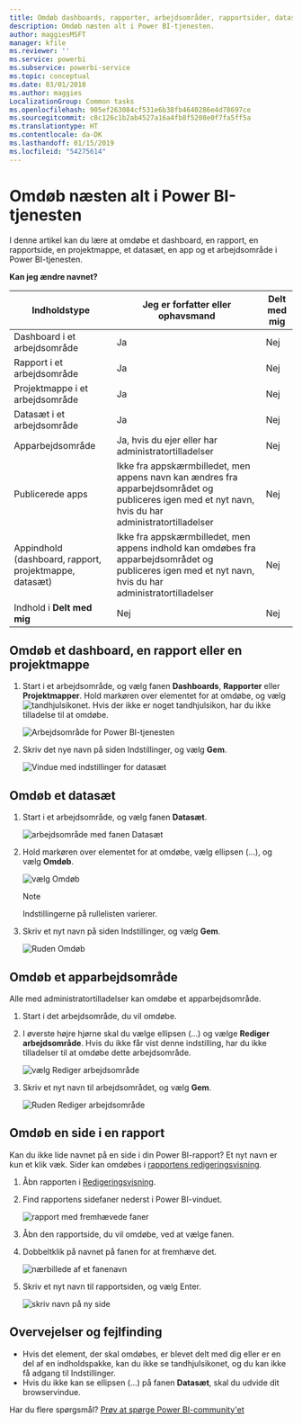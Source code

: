 ```yaml
---
title: Omdøb dashboards, rapporter, arbejdsområder, rapportsider, datasæt
description: Omdøb næsten alt i Power BI-tjenesten.
author: maggiesMSFT
manager: kfile
ms.reviewer: ''
ms.service: powerbi
ms.subservice: powerbi-service
ms.topic: conceptual
ms.date: 03/01/2018
ms.author: maggies
LocalizationGroup: Common tasks
ms.openlocfilehash: 905ef263084cf531e6b38fb4640286e4d78697ce
ms.sourcegitcommit: c8c126c1b2ab4527a16a4fb8f5208e0f7fa5ff5a
ms.translationtype: HT
ms.contentlocale: da-DK
ms.lasthandoff: 01/15/2019
ms.locfileid: "54275614"
---
```

# <a name="rename-almost-anything-in-power-bi-service"></a>Omdøb næsten alt i Power BI-tjenesten
I denne artikel kan du lære at omdøbe et dashboard, en rapport, en rapportside, en projektmappe, et datasæt, en app og et arbejdsområde i Power BI-tjenesten.

**Kan jeg ændre navnet?**

| Indholdstype | Jeg er forfatter eller ophavsmand | Delt med mig |
| --- | --- | --- |
| Dashboard i et arbejdsområde |Ja |Nej |
| Rapport i et arbejdsområde |Ja |Nej |
| Projektmappe i et arbejdsområde |Ja |Nej |
| Datasæt i et arbejdsområde |Ja |Nej |
| Apparbejdsområde |Ja, hvis du ejer eller har administratortilladelser |Nej |
| Publicerede apps |Ikke fra appskærmbilledet, men appens navn kan ændres fra apparbejdsområdet og publiceres igen med et nyt navn, hvis du har administratortilladelser |Nej |
| Appindhold (dashboard, rapport, projektmappe, datasæt) |Ikke fra appskærmbilledet, men appens indhold kan omdøbes fra apparbejdsområdet og publiceres igen med et nyt navn, hvis du har administratortilladelser |Nej |
| Indhold i **Delt med mig** |Nej |Nej |

## <a name="rename-a-dashboard-report-or-workbook"></a>Omdøb et dashboard, en rapport eller en projektmappe
1. Start i et arbejdsområde, og vælg fanen **Dashboards**, **Rapporter** eller **Projektmapper**. Hold markøren over elementet for at omdøbe, og vælg ![tandhjulsikonet](media/service-rename/powerbi-cog-icon.png). Hvis der ikke er noget tandhjulsikon, har du ikke tilladelse til at omdøbe.
   
   ![Arbejdsområde for Power BI-tjenesten](media/service-rename/power-bi-workspace-dashboards.png)
2. Skriv det nye navn på siden Indstillinger, og vælg **Gem**.
   
   ![Vindue med indstillinger for datasæt](media/service-rename/power-bi-rename-dashboard2.png)

## <a name="rename-a-dataset"></a>Omdøb et datasæt
1. Start i et arbejdsområde, og vælg fanen **Datasæt**.
   
   ![arbejdsområde med fanen Datasæt](media/service-rename/power-bi-ellipses.png)
2. Hold markøren over elementet for at omdøbe, vælg ellipsen (...), og vælg **Omdøb**.  
   
      ![vælg Omdøb](media/service-rename/power-bi-rename-datasets.png)
   
   > [!NOTE]
   > Indstillingerne på rullelisten varierer.
   > 
   > 
3. Skriv et nyt navn på siden Indstillinger, og vælg **Gem**.
   
     ![Ruden Omdøb](media/service-rename/power-bi-rename.png)

## <a name="rename-an-app-workspace"></a>Omdøb et apparbejdsområde
Alle med administratortilladelser kan omdøbe et apparbejdsområde.

1. Start i det arbejdsområde, du vil omdøbe.
2. I øverste højre hjørne skal du vælge ellipsen (...) og vælge **Rediger arbejdsområde**. Hvis du ikke får vist denne indstilling, har du ikke tilladelser til at omdøbe dette arbejdsområde. 
   
    ![vælg Rediger arbejdsområde](media/service-rename/power-bi-edit-workspace.png)
3. Skriv et nyt navn til arbejdsområdet, og vælg **Gem**.
   
   ![Ruden Rediger arbejdsområde](media/service-rename/power-bi-workspace-rename.png)

## <a name="rename-a-page-in-a-report"></a>Omdøb en side i en rapport
Kan du ikke lide navnet på en side i din Power BI-rapport?  Et nyt navn er kun et klik væk. Sider kan omdøbes i [rapportens redigeringsvisning](service-interact-with-a-report-in-editing-view.md).

1. Åbn rapporten i [Redigeringsvisning](consumer/end-user-reading-view.md).
2. Find rapportens sidefaner nederst i Power BI-vinduet.
   
    ![rapport med fremhævede faner](media/service-rename/report-page-tabs-new.png)
3. Åbn den rapportside, du vil omdøbe, ved at vælge fanen.
4. Dobbeltklik på navnet på fanen for at fremhæve det.  
   
    ![nærbillede af et fanenavn](media/service-rename/hilite-tab.png)
5. Skriv et nyt navn til rapportsiden, og vælg Enter.
   
    ![skriv navn på ny side](media/service-rename/new-name.png)

## <a name="considerations-and-troubleshooting"></a>Overvejelser og fejlfinding
* Hvis det element, der skal omdøbes, er blevet delt med dig eller er en del af en indholdspakke, kan du ikke se tandhjulsikonet, og du kan ikke få adgang til Indstillinger.
* Hvis du ikke kan se ellipsen (...) på fanen **Datasæt**, skal du udvide dit browservindue.

Har du flere spørgsmål? [Prøv at spørge Power BI-community'et](http://community.powerbi.com/)

